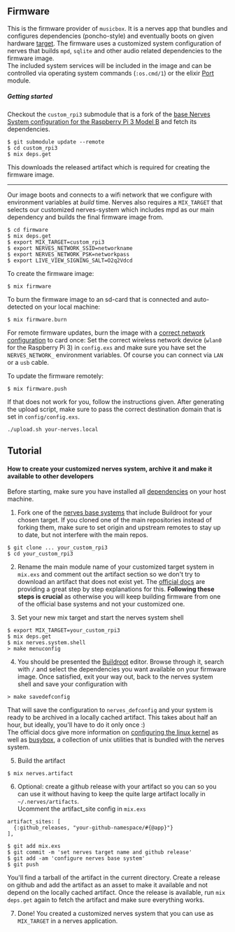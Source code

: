 ## Firmware

This is the firmware provider of `musicbox`. It is a nerves app that bundles and configures dependencies (poncho-style) and eventually boots on given hardware [target](https://hexdocs.pm/nerves/targets.html#supported-targets-and-systems).
The firmware uses a customized system configuration of nerves that builds `mpd`, `sqlite` and other audio related dependencies to the firmware image.  
The included system services will be included in the image and can be controlled via operating system commands (`:os.cmd/1`) or the elixir [Port](https://hexdocs.pm/elixir/Port.html) module.  

##### Getting started

Checkout the `custom_rpi3` submodule that is a fork of the [base Nerves System configuration for the Raspberry Pi 3 Model B](https://github.com/nerves-project/nerves_system_rpi3) and fetch its dependencies.

```
$ git submodule update --remote
$ cd custom_rpi3
$ mix deps.get
```

This downloads the released artifact which is required for creating the firmware image.

<hr />

Our image boots and connects to a wifi network that we configure with environment variables at _build_ time. Nerves also requires a `MIX_TARGET` that selects our customized nerves-system which includes mpd as our main dependency and builds the final firmware image from.

```
$ cd firmware
$ mix deps.get
$ export MIX_TARGET=custom_rpi3
$ export NERVES_NETWORK_SSID=networkname
$ export NERVES_NETWORK_PSK=networkpass
$ export LIVE_VIEW_SIGNING_SALT=O2q2Vdcd
```

To create the firmware image:

```
$ mix firmware
```

To burn the firmware image to an sd-card that is connected and auto-detected on your local machine:

```
$ mix firmware.burn
```

For remote firmware updates, burn the image with a [correct network configuration](https://hexdocs.pm/nerves/getting-started.html#connecting-to-your-nerves-target) to card once: Set the correct wireless network device (`wlan0` for the Raspberry Pi 3) in `config.exs` and make sure you have set the `NERVES_NETWORK_` environment variables. Of course you can connect via `LAN` or a `usb` cable.

To update the firmware remotely:

```
$ mix firmware.push
```

If that does not work for you, follow the instructions given. After generating the upload script, make sure to pass the correct destination domain that is set in `config/config.exs`.

```
./upload.sh your-nerves.local

```
## Tutorial

#### How to create your customized nerves system, archive it and make it available to other developers

Before starting, make sure you have installed all [dependencies](https://hexdocs.pm/nerves/installation.html#content) on your host machine.

1) Fork one of the [nerves base systems](https://github.com/nerves-project/nerves_system_br) that include Buildroot for your chosen target. If you cloned one of the main repositories instead of forking them, make sure to set origin and upstream remotes to stay up to date, but not interfere with the main repos.

```
$ git clone ... your_custom_rpi3
$ cd your_custom_rpi3
```

2) Rename the main module name of your customized target system in `mix.exs` and comment out the artifact section so we don't try to download an artifact that does not exist yet. The [official docs](https://hexdocs.pm/nerves/systems.html#customizing-your-own-nerves-system) are providing a great step by step explanations for this. **Following these steps is crucial** as otherwise you will keep building firmware from one of the official base systems and not your customized one.


3) Set your new mix target and start the nerves system shell

```
$ export MIX_TARGET=your_custom_rpi3
$ mix deps.get
$ mix nerves.system.shell
> make menuconfig
```

4) You should be presented the [Buildroot](https://buildroot.org/) editor. Browse through it, search with `/` and select the dependencies you want available on your firmware image. Once satisfied, exit your way out, back to the nerves system shell and save your configuration with

```
> make savedefconfig
```

That will save the configuration to `nerves_defconfig` and your system is ready to be archived in a locally cached artifact. This takes about half an hour, but ideally, you'll have to do it only once :)  
The official docs give more information on [configuring the linux kernel](https://hexdocs.pm/nerves/systems.html#buildroot-package-configuration) as well as [busybox](https://www.busybox.net/), a collection of unix utilities that is bundled with the nerves system.

5) Build the artifact

```
$ mix nerves.artifact
```

6) Optional: create a github release with your artifact so you can so you can use it without having to keep the quite large artifact locally in `~/.nerves/artifacts`.  
Ucomment the artifact_site config in `mix.exs`

```
artifact_sites: [
  {:github_releases, "your-github-namespace/#{@app}"}
],
```

```
$ git add mix.exs 
$ git commit -m 'set nerves target name and github release'
$ git add -am 'configure nerves base system'
$ git push
```

You'll find a tarball of the artifact in the current directory. Create a release on github and add the artifact as an asset to make it available and not depend on the locally cached artifact.
Once the release is available, run `mix deps.get` again to fetch the artifact and make sure everything works.

7) Done! You created a customized nerves system that you can use as `MIX_TARGET` in a nerves application.
